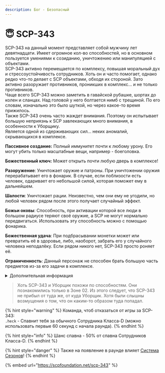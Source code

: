 ```yaml
---
description: Бог - Безопасный
---
```


# 😇 SCP-343

SCP-343 на данный момент представляет собой мужчину лет девятнадцати. Имеет огромное кол-во способностей, но в основном пользуется умениями к созиданию, уничтожению или манипуляцией с объектами.\
SCP-343 активно перемещается по комплексу, повышая моральный дух и стрессоустойчивость сотрудников. Хоть он и часто помогает, однако редко что-то делает с SCP объектами, обходя их стороной. Зато активно разоружает противников, проникших в комплекс… и не только противников.\
Чаще всего SCP-343 можно заметить в гавайской рубашке, шортах до колен и сланцах. Над головой у него болтается нимб с трещиной. По его словам, изначально это было шуткой, но через какое-то время прижилось.\
Также SCP-343 очень часто жаждет внимания. Поэтому он испытывает большую неприязнь к SCP завлекающих много внимания, в особенности к Уборщику.\
Является одной из сдерживающих сил… неких аномалий, скрывающихся в комплексе.

**Пассивное создание:** Полный иммунитет почти к любому урону. Его могут убить только масштабные вещи, например - боеголовка.

**Божественный ключ:** Может открыть почти любую дверь в комплексе!

**Разоружение**: Уничтожает оружие и патроны. При уничтожении оружия перерабатывает его в фонарик. В случае, если поблизости есть человек, одаривает его небольшой силой, которая поможет ему в дальнейшем.

**Шалости**: Уничтожает рации. Неизвестно, чем они ему не угодили, но любой человек рядом после этого получает случайный эффект.

**Божьи оковы**: Способность, при активации которой все люди в большом радиусе теряют своё оружие, а SCP не могут нормально передвигаться. Использовать эту способность можно с помощью фонарика.

**Божественная удача**: При подбрасывании монетки может или превратить её в здоровье, либо, наоборот, забрать его у случайного человека неподалёку. Если рядом никого нет, SCP-343 просто роняет её.

**Ограниченность**: Данный персонаж не способен брать большую часть предметов из-за его задачи в комплексе.

<details>

<summary>Дополнительная информация</summary>

* **Класс**: Обучение
* **Уровень доступа**: Божественный Ключ
* **Особое снаряжение**: Фонарик

</details>

> Хоть SCP-343 и Уборщик похожи по способностям. Они познакомились только в Зоне 02. Из этого следует, что SCP-343 не прибыл от туда же, от куда Уборщик. Хотя были слышны возмущения о том, что он каким-то образом туда попадал.

{% hint style="warning" %}
Команда, чтоб отказаться от игры за SCP-343:\
`.heck` - Спавнит тебя за обычного Сотрудника Класса-D (можно использовать первые 60 секунд с начала раунда).
{% endhint %}

{% hint style="info" %}
Шанс спавна - 50% от спавна Сотрудников Класса-D.
{% endhint %}

{% hint style="danger" %}
Также на появление в раунде влияет [Система Сезонов](../../server-systems/seasons-system.md)!
{% endhint %}

{% embed url="https://scpfoundation.net/scp-343" %}

